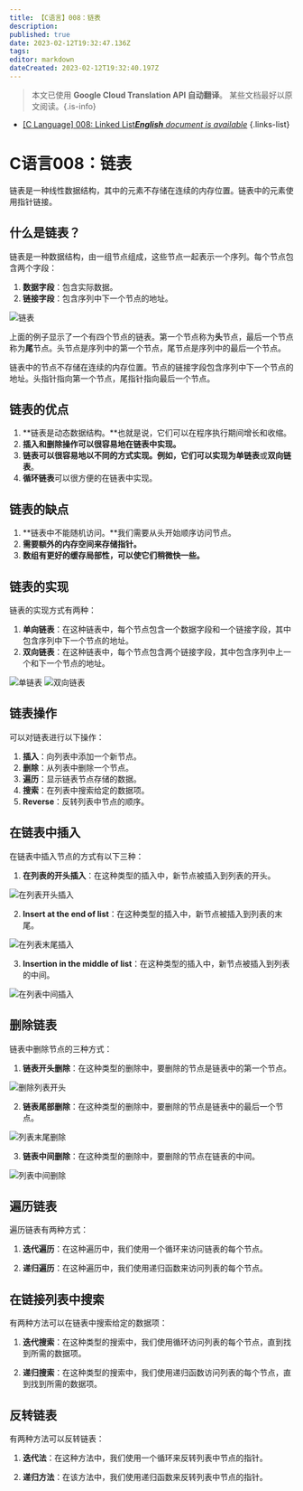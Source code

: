 ```yaml
---
title: 【C语言】008：链表
description: 
published: true
date: 2023-02-12T19:32:47.136Z
tags: 
editor: markdown
dateCreated: 2023-02-12T19:32:40.197Z
---
```


> 本文已使用 **Google Cloud Translation API 自动翻译**。
某些文档最好以原文阅读。{.is-info}



- [[C Language] 008: Linked List***English** document is available*](/en/Knowledge-base/Algorithm/c-language-008-linked-list)
{.links-list}


# C语言008：链表

链表是一种线性数据结构，其中的元素不存储在连续的内存位置。链表中的元素使用指针链接。

## 什么是链表？

链表是一种数据结构，由一组节点组成，这些节点一起表示一个序列。每个节点包含两个字段：

1. **数据字段**：包含实际数据。
2. **链接字段**：包含序列中下一个节点的地址。

![链表](https://i.imgur.com/eua0oE7.png)

上面的例子显示了一个有四个节点的链表。第一个节点称为**头**节点，最后一个节点称为**尾**节点。头节点是序列中的第一个节点，尾节点是序列中的最后一个节点。

链表中的节点不存储在连续的内存位置。节点的链接字段包含序列中下一个节点的地址。头指针指向第一个节点，尾指针指向最后一个节点。

## 链表的优点

1. **链表是动态数据结构。**也就是说，它们可以在程序执行期间增长和收缩。
2. **插入和删除操作可以很容易地在链表中实现。**
3. **链表可以很容易地以不同的方式实现。**例如，它们可以实现为**单链表**或**双向链表**。
4. **循环链表**可以很方便的在链表中实现。

## 链表的缺点

1. **链表中不能随机访问。**我们需要从头开始顺序访问节点。
2. **需要额外的内存空间来存储指针。**
3. **数组有更好的缓存局部性，可以使它们稍微快一些。**

## 链表的实现

链表的实现方式有两种：

1. **单向链表**：在这种链表中，每个节点包含一个数据字段和一个链接字段，其中包含序列中下一个节点的地址。
2. **双向链表**：在这种链表中，每个节点包含两个链接字段，其中包含序列中上一个和下一个节点的地址。

![单链表](https://i.imgur.com/FwASDVv.png)
![双向链表](https://i.imgur.com/KzZ4gcD.png)

## 链表操作

可以对链表进行以下操作：

1. **插入**：向列表中添加一个新节点。
2. **删除**：从列表中删除一个节点。
3. **遍历**：显示链表节点存储的数据。
4. **搜索**：在列表中搜索给定的数据项。
5. **Reverse**：反转列表中节点的顺序。

## 在链表中插入

在链表中插入节点的方式有以下三种：

1. **在列表的开头插入**：在这种类型的插入中，新节点被插入到列表的开头。

![在列表开头插入](https://i.imgur.com/w4VDm7q.png)

2. **Insert at the end of list**：在这种类型的插入中，新节点被插入到列表的末尾。

![在列表末尾插入](https://i.imgur.com/VkzMVqY.png)

3. **Insertion in the middle of list**：在这种类型的插入中，新节点被插入到列表的中间。

![在列表中间插入](https://i.imgur.com/U4VxK5D.png)

## 删除链表

链表中删除节点的三种方式：

1. **链表开头删除**：在这种类型的删除中，要删除的节点是链表中的第一个节点。

![删除列表开头](https://i.imgur.com/FgxL0b4.png)

2. **链表尾部删除**：在这种类型的删除中，要删除的节点是链表中的最后一个节点。

![列表末尾删除](https://i.imgur.com/w4VDm7q.png)

3. **链表中间删除**：在这种类型的删除中，要删除的节点在链表的中间。

![列表中间删除](https://i.imgur.com/U4VxK5D.png)

## 遍历链表

遍历链表有两种方式：

1. **迭代遍历**：在这种遍历中，我们使用一个循环来访问链表的每个节点。

2. **递归遍历**：在这种遍历中，我们使用递归函数来访问列表的每个节点。

## 在链接列表中搜索

有两种方法可以在链表中搜索给定的数据项：

1. **迭代搜索**：在这种类型的搜索中，我们使用循环访问列表的每个节点，直到找到所需的数据项。

2. **递归搜索**：在这种类型的搜索中，我们使用递归函数访问列表的每个节点，直到找到所需的数据项。

## 反转链表

有两种方法可以反转链表：

1. **迭代法**：在这种方法中，我们使用一个循环来反转列表中节点的指针。

2. **递归方法**：在该方法中，我们使用递归函数来反转列表中节点的指针。